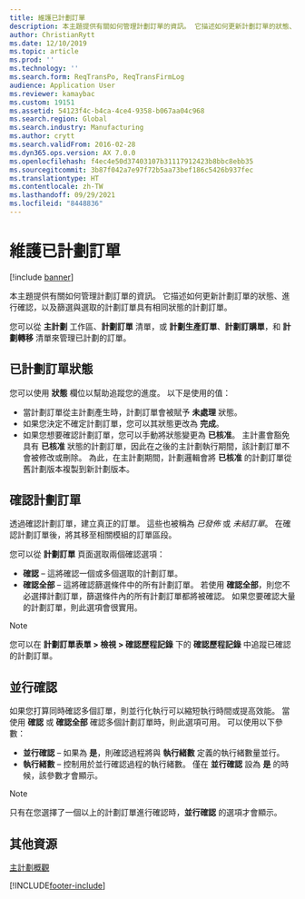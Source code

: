 ```yaml
---
title: 維護已計劃訂單
description: 本主題提供有關如何管理計劃訂單的資訊。 它描述如何更新計劃訂單的狀態、進行確認，以及篩選與選取的計劃訂單具有相同狀態的計劃訂單。
author: ChristianRytt
ms.date: 12/10/2019
ms.topic: article
ms.prod: ''
ms.technology: ''
ms.search.form: ReqTransPo, ReqTransFirmLog
audience: Application User
ms.reviewer: kamaybac
ms.custom: 19151
ms.assetid: 54123f4c-b4ca-4ce4-9358-b067aa04c968
ms.search.region: Global
ms.search.industry: Manufacturing
ms.author: crytt
ms.search.validFrom: 2016-02-28
ms.dyn365.ops.version: AX 7.0.0
ms.openlocfilehash: f4ec4e50d37403107b31117912423b8bbc8ebb35
ms.sourcegitcommit: 3b87f042a7e97f72b5aa73bef186c5426b937fec
ms.translationtype: HT
ms.contentlocale: zh-TW
ms.lasthandoff: 09/29/2021
ms.locfileid: "8448836"
---
```

# <a name="maintain-planned-orders"></a>維護已計劃訂單

[!include [banner](../includes/banner.md)]

本主題提供有關如何管理計劃訂單的資訊。 它描述如何更新計劃訂單的狀態、進行確認，以及篩選與選取的計劃訂單具有相同狀態的計劃訂單。

您可以從 **主計劃** 工作區、**計劃訂單** 清單，或 **計劃生產訂單**、**計劃訂購單**，和 **計劃轉移** 清單來管理已計劃的訂單。 

## <a name="planned-order-status"></a>已計劃訂單狀態
您可以使用 **狀態** 欄位以幫助追蹤您的進度。 以下是使用的值：

-   當計劃訂單從主計劃產生時，計劃訂單會被賦予 **未處理** 狀態。
-   如果您決定不確定計劃訂單，您可以其狀態更改為 **完成**。
-   如果您想要確認計劃訂單，您可以手動將狀態變更為 **已核准**。 主計畫會豁免具有 **已核准** 狀態的計劃訂單，因此在之後的主計劃執行期間，該計劃訂單不會被修改或刪除。 為此，在主計劃期間，計劃邏輯會將 **已核准** 的計劃訂單從舊計劃版本複製到新計劃版本。

## <a name="firming-planned-orders"></a>確認計劃訂單 
透過確認計劃訂單，建立真正的訂單。 這些也被稱為 *已發佈* 或 *未結訂單*。 在確認計劃訂單後，將其移至相關模組的訂單區段。

您可以從 **計劃訂單** 頁面選取兩個確認選項：

-   **確認** – 這將確認一個或多個選取的計劃訂單。
-   **確認全部** – 這將確認篩選條件中的所有計劃訂單。 若使用 **確認全部**，則您不必選擇計劃訂單，篩選條件內的所有計劃訂單都將被確認。 如果您要確認大量的計劃訂單，則此選項會很實用。

> [!NOTE]
> 您可以在 **計劃訂單表單 > 檢視 > 確認歷程記錄** 下的 **確認歷程記錄** 中追蹤已確認的計劃訂單。

## <a name="parallelize-firming"></a>並行確認
如果您打算同時確認多個訂單，則並行化執行可以縮短執行時間或提高效能。 當使用 **確認** 或 **確認全部** 確認多個計劃訂單時，則此選項可用。 可以使用以下參數：

-   **並行確認** – 如果為 **是**，則確認過程將與 **執行緒數** 定義的執行緒數量並行。
-   **執行緒數** – 控制用於並行確認過程的執行緒數。 僅在 **並行確認** 設為 **是** 的時候，該參數才會顯示。

> [!NOTE]
> 只有在您選擇了一個以上的計劃訂單進行確認時，**並行確認** 的選項才會顯示。

## <a name="additional-resources"></a>其他資源

[主計劃概觀](master-plans.md)





[!INCLUDE[footer-include](../../includes/footer-banner.md)]